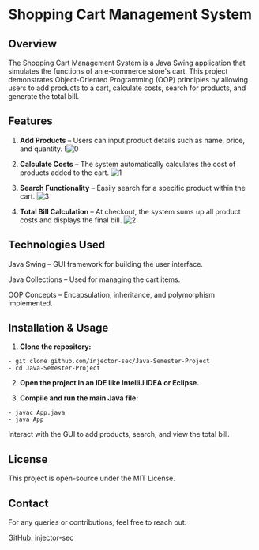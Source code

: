 # Shopping Cart Management System

## Overview

The Shopping Cart Management System is a Java Swing application that simulates the functions of an e-commerce store's cart. This project demonstrates Object-Oriented Programming (OOP) principles by allowing users to add products to a cart, calculate costs, search for products, and generate the total bill.

## Features

1. **Add Products** – Users can input product details such as name, price, and quantity.
!![0](https://github.com/user-attachments/assets/c9f8141f-f392-41de-a497-fa0b3c29fa4f)


2. **Calculate Costs** – The system automatically calculates the cost of products added to the cart.
![1](https://github.com/user-attachments/assets/291eb4a9-7310-4683-a3fc-d8474aaab62b)

3. **Search Functionality** – Easily search for a specific product within the cart.
![3](https://github.com/user-attachments/assets/21bc77d2-c643-4ade-94cf-ebdd9589ab34)

4. **Total Bill Calculation** – At checkout, the system sums up all product costs and displays the final bill.
![2](https://github.com/user-attachments/assets/8dbc4d1f-a8b4-4522-99e4-4d120a3ea6f4)

## Technologies Used

Java Swing – GUI framework for building the user interface.

Java Collections – Used for managing the cart items.

OOP Concepts – Encapsulation, inheritance, and polymorphism implemented.




## Installation & Usage

1. **Clone the repository:**
```
- git clone github.com/injector-sec/Java-Semester-Project
- cd Java-Semester-Project
```

2. **Open the project in an IDE like IntelliJ IDEA or Eclipse.**

3. **Compile and run the main Java file:**

```
- javac App.java
- java App
```

Interact with the GUI to add products, search, and view the total bill.

## License

This project is open-source under the MIT License.

## Contact

For any queries or contributions, feel free to reach out:

GitHub: injector-sec


